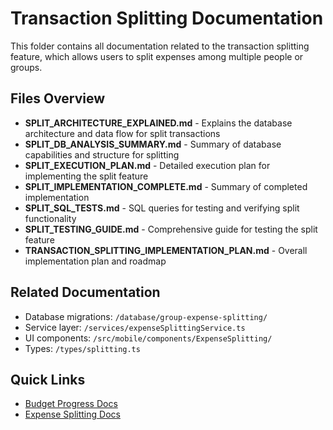 # Transaction Splitting Documentation

This folder contains all documentation related to the transaction splitting feature, which allows users to split expenses among multiple people or groups.

## Files Overview

- **SPLIT_ARCHITECTURE_EXPLAINED.md** - Explains the database architecture and data flow for split transactions
- **SPLIT_DB_ANALYSIS_SUMMARY.md** - Summary of database capabilities and structure for splitting
- **SPLIT_EXECUTION_PLAN.md** - Detailed execution plan for implementing the split feature
- **SPLIT_IMPLEMENTATION_COMPLETE.md** - Summary of completed implementation
- **SPLIT_SQL_TESTS.md** - SQL queries for testing and verifying split functionality
- **SPLIT_TESTING_GUIDE.md** - Comprehensive guide for testing the split feature
- **TRANSACTION_SPLITTING_IMPLEMENTATION_PLAN.md** - Overall implementation plan and roadmap

## Related Documentation

- Database migrations: `/database/group-expense-splitting/`
- Service layer: `/services/expenseSplittingService.ts`
- UI components: `/src/mobile/components/ExpenseSplitting/`
- Types: `/types/splitting.ts`

## Quick Links

- [Budget Progress Docs](../budget-progress/)
- [Expense Splitting Docs](../../expense-splitting/)

